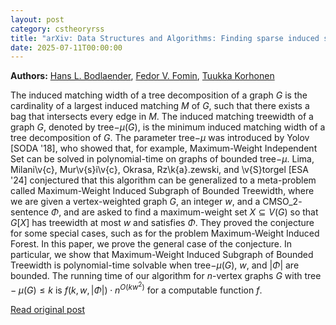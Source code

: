 ```yaml
---
layout: post
category: cstheoryrss
title: "arXiv: Data Structures and Algorithms: Finding sparse induced subgraphs on graphs of bounded induced matching"
date: 2025-07-11T00:00:00
---
```


**Authors:** [Hans L. Bodlaender](https://dblp.uni-trier.de/search?q=Hans+L.+Bodlaender), [Fedor V. Fomin](https://dblp.uni-trier.de/search?q=Fedor+V.+Fomin), [Tuukka Korhonen](https://dblp.uni-trier.de/search?q=Tuukka+Korhonen)

The induced matching width of a tree decomposition of a graph $G$ is the
cardinality of a largest induced matching $M$ of $G$, such that there exists a
bag that intersects every edge in $M$. The induced matching treewidth of a
graph $G$, denoted by $\mathsf{tree-}\mu(G)$, is the minimum induced matching
width of a tree decomposition of $G$. The parameter $\mathsf{tree-}\mu$ was
introduced by Yolov [SODA '18], who showed that, for example, Maximum-Weight
Independent Set can be solved in polynomial-time on graphs of bounded
$\mathsf{tree-}\mu$. Lima, Milani\v{c}, Mur\v{s}i\v{c}, Okrasa,
Rz\k{a}\.zewski, and \v{S}torgel [ESA '24] conjectured that this algorithm can
be generalized to a meta-problem called Maximum-Weight Induced Subgraph of
Bounded Treewidth, where we are given a vertex-weighted graph $G$, an integer
$w$, and a $\mathsf{CMSO}\_2$-sentence $\Phi$, and are asked to find a
maximum-weight set $X \subseteq V(G)$ so that $G[X]$ has treewidth at most $w$
and satisfies $\Phi$. They proved the conjecture for some special cases, such
as for the problem Maximum-Weight Induced Forest.
In this paper, we prove the general case of the conjecture. In particular, we
show that Maximum-Weight Induced Subgraph of Bounded Treewidth is
polynomial-time solvable when $\mathsf{tree-}\mu(G)$, $w$, and $|\Phi|$ are
bounded. The running time of our algorithm for $n$-vertex graphs $G$ with
$\mathsf{tree} - \mu(G) \le k$ is $f(k, w, |\Phi|) \cdot n^{O(k w^2)}$ for a
computable function $f$.

[Read original post](http://arxiv.org/abs/2507.07975v1)
